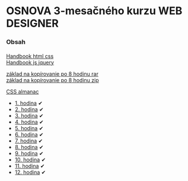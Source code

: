 # OSNOVA 3-mesačného kurzu WEB DESIGNER

### Obsah
#### 

[Handbook html css](html-css-handbook.pdf)<br>
[Handbook js jquery](jquery-handbook.pdf)<br>

[základ na kopírovanie po 8 hodinu rar](default.rar)<br>
[základ na kopírovanie po 8 hodinu zip](default.zip)<br>

[CSS almanac](https://css-tricks.com/almanac/)<br>

- [1. hodina](1/intro.md) &#10004;
- [2. hodina](2/intro.md) &#10004;
- [3. hodina](3/intro.md) &#10004;
- [4. hodina](4/intro.md) &#10004;
- [5. hodina](5/intro.md) &#10004;
- [6. hodina](6/intro.md) &#10004;
- [7. hodina](7/intro.md) &#10004;
- [8. hodina](8/intro.md) &#10004;
- [9. hodina](9/intro.md) &#10004;
- [10. hodina](10/intro.md) &#10004;
- [11. hodina](11/intro.md) &#10004;
- [12. hodina](12/intro.md) &#10004;
